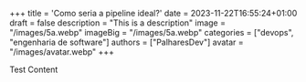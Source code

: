 +++
title = 'Como seria a pipeline ideal?'
date = 2023-11-22T16:55:24+01:00
draft = false
description = "This is a description"
image = "/images/5a.webp"
imageBig = "/images/5a.webp"
categories = ["devops", "engenharia de software"]
authors = ["PalharesDev"]
avatar = "/images/avatar.webp"
+++

Test Content